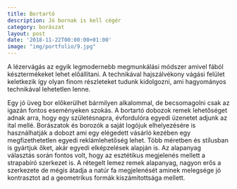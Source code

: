 ```yaml
---
title: Bortartó
description: Jó bornak is kell cégér
category: borászat
layout: post
date: '2018-11-22T00:00:00+01:00'
image: "img/portfolio/9.jpg"
---
```

A lézervágás az egyik legmodernebb megmunkálási módszer amivel fából késztermékeket lehet előállítani. A technikával hajszálvékony vágási felület keletkezik így olyan finom részleteket tudunk kidolgozni, ami hagyományos technikával lehetetlen lenne.

Egy jó üveg bor előkerülhet bármilyen alkalommal, de becsomagolni csak az igazán fontos eseményeken szokás. A bortartó dobozok remek lehetőséget adnak arra, hogy egy születésnapra, évfordulóra egyedi üzenetet adjunk az ital mellé. Borászatok és borozók a saját logójuk elhelyezésére is használhatják a dobozt ami egy elégedett vásárló kezében egy megfizethetetlen egyedi reklámlehetőség lehet. Több méretben és stílusban is gyártjuk őket, akár egyedi elképzelések alapján is. Az alapanyag választás során fontos volt, hogy az esztétikus megjelenés mellett a strapabíró szerkezet is. A rétegelt lemez remek alapanyag, nagyon erős a szerkezete de mégis átadja a natúr fa megjelenését aminek melegsége jó kontrasztot ad a geometrikus formák kiszámítottsága mellett.

